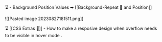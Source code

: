 ⌛ - Background Position Values ➡ [[Background-Repeat 🔁 and Position]]

![[Pasted image 20230827181511.png]]

⌛ [[CSS Extras 👾]] - How to make a resposive design when overflow needs to be visible in hover mode .
